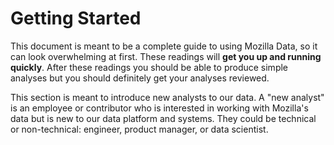 # Getting Started

This document is meant to be a complete guide to using Mozilla Data,
so it can look overwhelming at first.
These readings will **get you up and running quickly**.
After these readings you should be able to produce simple analyses
but you should definitely get your analyses reviewed.

This section is meant to introduce new analysts to our data.
A "new analyst" is an employee
or contributor who is interested in working with Mozilla's data
but is new to our data platform and systems.
They could be technical or non-technical: engineer, product manager, or data scientist.
